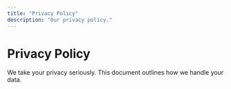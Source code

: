 ```yaml
---
title: "Privacy Policy"
description: "Our privacy policy."
---
```


# Privacy Policy

We take your privacy seriously. This document outlines how we handle your data.
